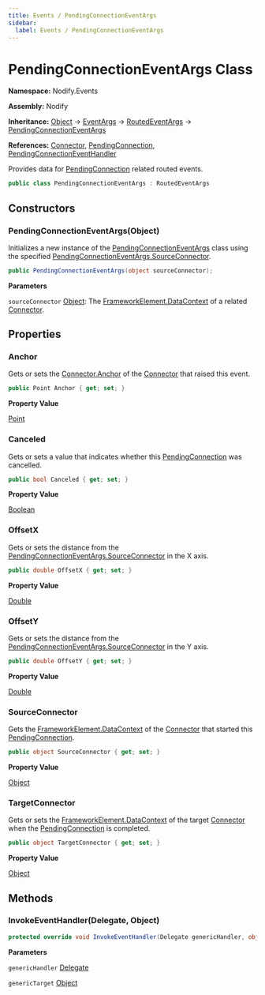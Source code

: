 ```yaml
---
title: Events / PendingConnectionEventArgs
sidebar:
  label: Events / PendingConnectionEventArgs
---
```


# PendingConnectionEventArgs Class  
  
**Namespace:** Nodify.Events  
  
**Assembly:** Nodify  
  
**Inheritance:** [Object](https://docs.microsoft.com/en-us/dotnet/api/System.Object) → [EventArgs](https://docs.microsoft.com/en-us/dotnet/api/System.EventArgs) → [RoutedEventArgs](https://docs.microsoft.com/en-us/dotnet/api/System.Windows.RoutedEventArgs) → [PendingConnectionEventArgs](Nodify_Events_PendingConnectionEventArgs)  
  
**References:** [Connector](Nodify_Connector), [PendingConnection](Nodify_PendingConnection), [PendingConnectionEventHandler](Nodify_Events_PendingConnectionEventHandler)  
  
Provides data for [PendingConnection](Nodify_PendingConnection) related routed events.  
  
```csharp  
public class PendingConnectionEventArgs : RoutedEventArgs  
```  
  
## Constructors  
  
### PendingConnectionEventArgs(Object)  
  
Initializes a new instance of the [PendingConnectionEventArgs](Nodify_Events_PendingConnectionEventArgs) class using the specified [PendingConnectionEventArgs.SourceConnector](Nodify_Events_PendingConnectionEventArgs#sourceconnector).  
  
```csharp  
public PendingConnectionEventArgs(object sourceConnector);  
```  
  
**Parameters**  
  
`sourceConnector` [Object](https://docs.microsoft.com/en-us/dotnet/api/System.Object): The [FrameworkElement.DataContext](https://docs.microsoft.com/en-us/dotnet/api/System.Windows.FrameworkElement#datacontext) of a related [Connector](Nodify_Connector).  
  
## Properties  
  
### Anchor  
  
Gets or sets the [Connector.Anchor](Nodify_Connector#anchor) of the [Connector](Nodify_Connector) that raised this event.  
  
```csharp  
public Point Anchor { get; set; }  
```  
  
**Property Value**  
  
[Point](https://docs.microsoft.com/en-us/dotnet/api/System.Windows.Point)  
  
### Canceled  
  
Gets or sets a value that indicates whether this [PendingConnection](Nodify_PendingConnection) was cancelled.  
  
```csharp  
public bool Canceled { get; set; }  
```  
  
**Property Value**  
  
[Boolean](https://docs.microsoft.com/en-us/dotnet/api/System.Boolean)  
  
### OffsetX  
  
Gets or sets the distance from the [PendingConnectionEventArgs.SourceConnector](Nodify_Events_PendingConnectionEventArgs#sourceconnector) in the X axis.  
  
```csharp  
public double OffsetX { get; set; }  
```  
  
**Property Value**  
  
[Double](https://docs.microsoft.com/en-us/dotnet/api/System.Double)  
  
### OffsetY  
  
Gets or sets the distance from the [PendingConnectionEventArgs.SourceConnector](Nodify_Events_PendingConnectionEventArgs#sourceconnector) in the Y axis.  
  
```csharp  
public double OffsetY { get; set; }  
```  
  
**Property Value**  
  
[Double](https://docs.microsoft.com/en-us/dotnet/api/System.Double)  
  
### SourceConnector  
  
Gets the [FrameworkElement.DataContext](https://docs.microsoft.com/en-us/dotnet/api/System.Windows.FrameworkElement#datacontext) of the [Connector](Nodify_Connector) that started this [PendingConnection](Nodify_PendingConnection).  
  
```csharp  
public object SourceConnector { get; set; }  
```  
  
**Property Value**  
  
[Object](https://docs.microsoft.com/en-us/dotnet/api/System.Object)  
  
### TargetConnector  
  
Gets or sets the [FrameworkElement.DataContext](https://docs.microsoft.com/en-us/dotnet/api/System.Windows.FrameworkElement#datacontext) of the target [Connector](Nodify_Connector) when the [PendingConnection](Nodify_PendingConnection) is completed.  
  
```csharp  
public object TargetConnector { get; set; }  
```  
  
**Property Value**  
  
[Object](https://docs.microsoft.com/en-us/dotnet/api/System.Object)  
  
## Methods  
  
### InvokeEventHandler(Delegate, Object)  
  
```csharp  
protected override void InvokeEventHandler(Delegate genericHandler, object genericTarget);  
```  
  
**Parameters**  
  
`genericHandler` [Delegate](https://docs.microsoft.com/en-us/dotnet/api/System.Delegate)  
  
`genericTarget` [Object](https://docs.microsoft.com/en-us/dotnet/api/System.Object)  
  

